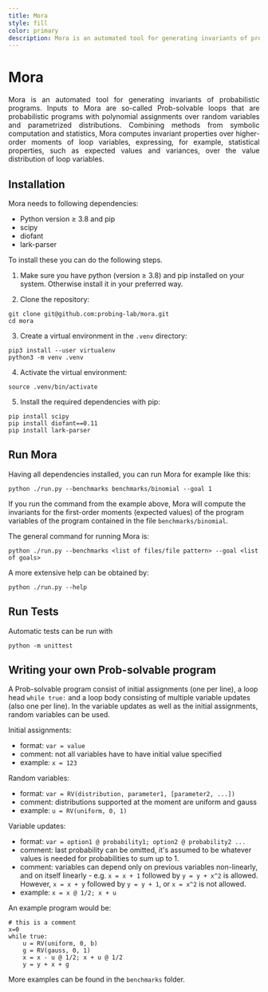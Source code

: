 ```yaml
---
title: Mora
style: fill
color: primary
description: Mora is an automated tool for generating invariants of probabilistic programs. Inputs to Mora are so-called Prob-solvable loops, that is probabilistic programs with polynomial assignments over random variables and parametrized distributions.
---
```



# Mora

 <div align="justify">Mora is an automated tool for generating invariants of probabilistic programs. Inputs to 
 Mora are so-called Prob-solvable loops that are probabilistic programs with polynomial 
 assignments over random variables and parametrized distributions. 
 Combining methods from symbolic computation and statistics, Mora computes invariant 
 properties over higher-order moments of loop variables, expressing, for example, 
 statistical properties, such as expected values and variances, over the value distribution 
 of loop variables.</div>
 
## Installation

Mora needs to following dependencies:
- Python version &ge; 3.8 and pip
- scipy
- diofant
- lark-parser

To install these you can do the following steps.

1. Make sure you have python (version &ge; 3.8) and pip installed on your system.
Otherwise install it in your preferred way.

2. Clone the repository:
```
git clone git@github.com:probing-lab/mora.git
cd mora
```

3. Create a virtual environment in the `.venv` directory:
```
pip3 install --user virtualenv
python3 -m venv .venv
```

4. Activate the virtual environment:
```
source .venv/bin/activate
```

5. Install the required dependencies with pip:
```
pip install scipy
pip install diofant==0.11
pip install lark-parser
```

## Run Mora

Having all dependencies installed, you can run Mora for example like this:
```
python ./run.py --benchmarks benchmarks/binomial --goal 1
```
If you run the command from the example above, Mora will compute the invariants
for the first-order moments (expected values) of the program variables of the program contained in the
file `benchmarks/binomial`.

The general command for running Mora is:
```
python ./run.py --benchmarks <list of files/file pattern> --goal <list of goals>
```

A more extensive help can be obtained by:
```
python ./run.py --help
```

## Run Tests
Automatic tests can be run with
```
python -m unittest
```

## Writing your own Prob-solvable program
A Prob-solvable program consist of initial assignments (one per line), a loop head `while true:`
and a loop body consisting of multiple variable updates (also one per line).
In the variable updates as well as the initial assignments, random variables can be used.

Initial assignments:
- format:  `var = value`
- comment: not all variables have to have initial value specified
- example: `x = 123`

Random variables:
- format:  `var = RV(distribution, parameter1, [parameter2, ...])`
- comment: distributions supported at the moment are uniform and gauss 
- example: `u = RV(uniform, 0, 1)`

Variable updates:
- format:  `var = option1 @ probability1; option2 @ probability2 ...`
- comment: last probability can be omitted, it's assumed to be whatever
values is needed for probabilities to sum up to 1.
- comment: variables can depend only on previous variables non-linearly,
and on itself linearly - e.g. `x = x + 1` followed by `y = y + x^2` is allowed.
However, `x = x + y` followed by `y = y + 1`, or `x = x^2` is not allowed.
- example: `x = x @ 1/2; x + u`

An example program would be:
```
# this is a comment
x=0
while true:
    u = RV(uniform, 0, b)
    g = RV(gauss, 0, 1)
    x = x - u @ 1/2; x + u @ 1/2
    y = y + x + g
```
More examples can be found in the `benchmarks` folder.
